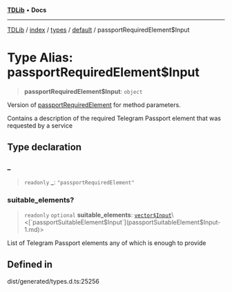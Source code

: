 [**TDLib**](../../../../../../README.md) • **Docs**

***

[TDLib](../../../../../../modules.md) / [index](../../../../../README.md) / [types](../../../README.md) / [default](../README.md) / passportRequiredElement$Input

# Type Alias: passportRequiredElement$Input

> **passportRequiredElement$Input**: `object`

Version of [passportRequiredElement](passportRequiredElement-1.md) for method parameters.

Contains a description of the required Telegram Passport element that was requested by a service

## Type declaration

### \_

> `readonly` **\_**: `"passportRequiredElement"`

### suitable\_elements?

> `readonly` `optional` **suitable\_elements**: [`vector$Input`](vector$Input.md)\<[`passportSuitableElement$Input`](passportSuitableElement$Input-1.md)\>

List of Telegram Passport elements any of which is enough to provide

## Defined in

dist/generated/types.d.ts:25256
